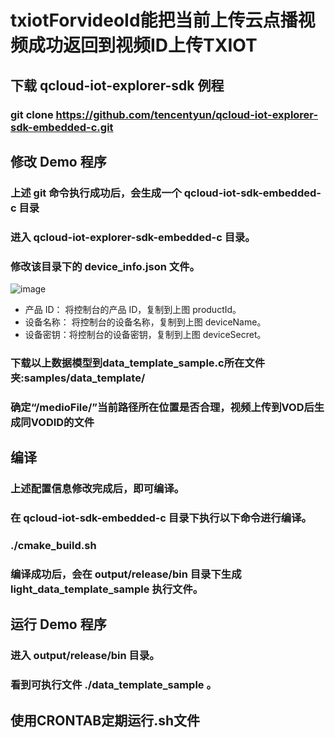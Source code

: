 # txiotForvideoId能把当前上传云点播视频成功返回到视频ID上传TXIOT 
## 下载 qcloud-iot-explorer-sdk 例程
### git clone https://github.com/tencentyun/qcloud-iot-explorer-sdk-embedded-c.git
## 修改 Demo 程序
### 上述 git 命令执行成功后，会生成一个 qcloud-iot-sdk-embedded-c 目录
### 进入 qcloud-iot-explorer-sdk-embedded-c 目录。
### 修改该目录下的 device_info.json 文件。
![image](https://user-images.githubusercontent.com/4545727/209934066-480950d1-c875-49b0-b0cb-c00288bd36a9.png)

- 产品 ID： 将控制台的产品 ID，复制到上图 productId。
- 设备名称： 将控制台的设备名称，复制到上图 deviceName。
- 设备密钥：将控制台的设备密钥，复制到上图 deviceSecret。
### 下载以上数据模型到data_template_sample.c所在文件夹:samples/data_template/
### 确定“/medioFile/”当前路径所在位置是否合理，视频上传到VOD后生成同VODID的文件

## 编译
### 上述配置信息修改完成后，即可编译。
### 在 qcloud-iot-sdk-embedded-c 目录下执行以下命令进行编译。
### ./cmake_build.sh
### 编译成功后，会在 output/release/bin 目录下生成 light_data_template_sample 执行文件。
## 运行 Demo 程序
### 进入 output/release/bin 目录。
### 看到可执行文件 ./data_template_sample 。
## 使用CRONTAB定期运行.sh文件



